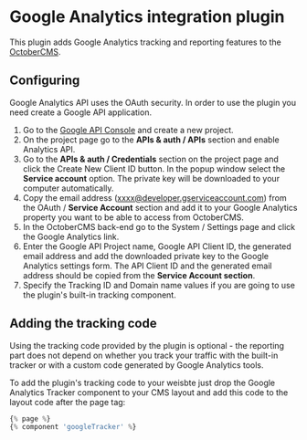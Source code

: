 # Google Analytics integration plugin

This plugin adds Google Analytics tracking and reporting features to the [OctoberCMS](http://octobercms.com).

## Configuring

Google Analytics API uses the OAuth security. In order to use the plugin you need create a Google API application.

1. Go to the [Google API Console](https://cloud.google.com/console/project) and create a new project.
2. On the project page go to the **APIs & auth / APIs** section and enable Analytics API.
3. Go to the **APIs & auth / Credentials** section on the project page and click the Create New Client ID button. In the popup window select the **Service account** option. The private key will be downloaded to your computer automatically.
4. Copy the email address (xxxx@developer.gserviceaccount.com) from the OAuth / **Service Account** section and add it to your Google Analytics property you want to be able to access from OctoberCMS.
5. In the OctoberCMS back-end go to the System / Settings page and click the Google Analytics link.
6. Enter the Google API Project name, Google API Client ID, the generated email address and add the downloaded private key to the Google Analytics settings form. The API Client ID and the generated email address should be copied from the **Service Account section**.
7. Specify the Tracking ID and Domain name values if you are going to use the plugin's built-in tracking component.

## Adding the tracking code

Using the tracking code provided by the plugin is optional - the reporting part does not depend on whether you track your traffic with the built-in tracker or with a custom code generated by Google Analytics tools. 

To add the plugin's tracking code to your weisbte just drop the Google Analytics Tracker component to your CMS layout and add this code to the layout code after the page tag:

```php
{% page %}
{% component 'googleTracker' %}
```
